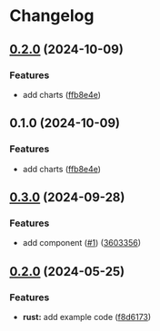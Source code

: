 # Changelog

## [0.2.0](https://github.com/aajimal/release-please-monorepo/compare/rust-goodbye-v0.1.0...rust-goodbye@v0.2.0) (2024-10-09)


### Features

* add charts ([ffb8e4e](https://github.com/aajimal/release-please-monorepo/commit/ffb8e4ec9faa4d8d168d9407047e9d1d14a4c6d2))

## 0.1.0 (2024-10-09)


### Features

* add charts ([ffb8e4e](https://github.com/aajimal/release-please-monorepo/commit/ffb8e4ec9faa4d8d168d9407047e9d1d14a4c6d2))

## [0.3.0](https://github.com/astriaorg/release-please-monorepo/compare/goodbye_rust-v0.2.0...goodbye_rust@v0.3.0) (2024-09-28)


### Features

* add component ([#1](https://github.com/astriaorg/release-please-monorepo/issues/1)) ([3603356](https://github.com/astriaorg/release-please-monorepo/commit/3603356f99349ed729f63c856014f95a7f754d4f))

## [0.2.0](https://github.com/amarjanica/release-please-monorepo-example/compare/hello_rust-v0.1.0...hello_rust@v0.2.0) (2024-05-25)


### Features

* **rust:** add example code ([f8d6173](https://github.com/amarjanica/release-please-monorepo-example/commit/f8d61736e63e4c1baf1d881c50556fa0ba6829d0))
